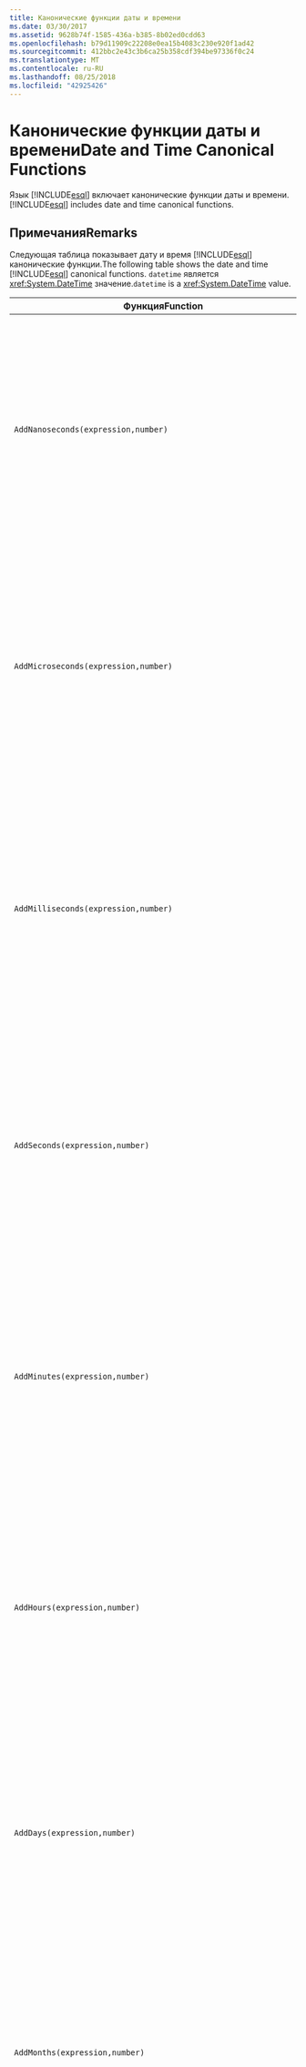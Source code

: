 ```yaml
---
title: Канонические функции даты и времени
ms.date: 03/30/2017
ms.assetid: 9628b74f-1585-436a-b385-8b02ed0cdd63
ms.openlocfilehash: b79d11909c22208e0ea15b4083c230e920f1ad42
ms.sourcegitcommit: 412bbc2e43c3b6ca25b358cdf394be97336f0c24
ms.translationtype: MT
ms.contentlocale: ru-RU
ms.lasthandoff: 08/25/2018
ms.locfileid: "42925426"
---
```

# <a name="date-and-time-canonical-functions"></a><span data-ttu-id="b2675-102">Канонические функции даты и времени</span><span class="sxs-lookup"><span data-stu-id="b2675-102">Date and Time Canonical Functions</span></span>
<span data-ttu-id="b2675-103">Язык [!INCLUDE[esql](../../../../../../includes/esql-md.md)] включает канонические функции даты и времени.</span><span class="sxs-lookup"><span data-stu-id="b2675-103">[!INCLUDE[esql](../../../../../../includes/esql-md.md)] includes date and time canonical functions.</span></span>  
  
## <a name="remarks"></a><span data-ttu-id="b2675-104">Примечания</span><span class="sxs-lookup"><span data-stu-id="b2675-104">Remarks</span></span>  
 <span data-ttu-id="b2675-105">Следующая таблица показывает дату и время [!INCLUDE[esql](../../../../../../includes/esql-md.md)] канонические функции.</span><span class="sxs-lookup"><span data-stu-id="b2675-105">The following table shows the date and time [!INCLUDE[esql](../../../../../../includes/esql-md.md)] canonical functions.</span></span> <span data-ttu-id="b2675-106">`datetime` является <xref:System.DateTime> значение.</span><span class="sxs-lookup"><span data-stu-id="b2675-106">`datetime` is a <xref:System.DateTime> value.</span></span>  
  
|<span data-ttu-id="b2675-107">Функция</span><span class="sxs-lookup"><span data-stu-id="b2675-107">Function</span></span>|<span data-ttu-id="b2675-108">Описание:</span><span class="sxs-lookup"><span data-stu-id="b2675-108">Description</span></span>|  
|--------------|-----------------|  
|`AddNanoseconds(expression,number)`|<span data-ttu-id="b2675-109">Добавляет указанное количество `number` наносекунд к значению `expression`.</span><span class="sxs-lookup"><span data-stu-id="b2675-109">Adds the specified `number` of nanoseconds to the `expression`.</span></span><br /><br /> <span data-ttu-id="b2675-110">**Аргументы**</span><span class="sxs-lookup"><span data-stu-id="b2675-110">**Arguments**</span></span><br /><br /> <span data-ttu-id="b2675-111">`expression`: `DateTime`, `DateTimeOffset` или `Time`.</span><span class="sxs-lookup"><span data-stu-id="b2675-111">`expression`: `DateTime`, `DateTimeOffset`, or `Time`.</span></span><br /><br /> <span data-ttu-id="b2675-112">`number`: `Int32`.</span><span class="sxs-lookup"><span data-stu-id="b2675-112">`number`: `Int32`.</span></span><br /><br /> <span data-ttu-id="b2675-113">**Возвращаемое значение**</span><span class="sxs-lookup"><span data-stu-id="b2675-113">**Return Value**</span></span><br /><br /> <span data-ttu-id="b2675-114">Тип параметра `expression`.</span><span class="sxs-lookup"><span data-stu-id="b2675-114">The type of `expression`.</span></span>|  
|`AddMicroseconds(expression,number)`|<span data-ttu-id="b2675-115">Добавляет указанное количество `number` микросекунд к значению `expression`.</span><span class="sxs-lookup"><span data-stu-id="b2675-115">Adds the specified `number` of microseconds to the `expression`.</span></span><br /><br /> <span data-ttu-id="b2675-116">**Аргументы**</span><span class="sxs-lookup"><span data-stu-id="b2675-116">**Arguments**</span></span><br /><br /> <span data-ttu-id="b2675-117">`expression`: `DateTime`, `DateTimeOffset` или `Time`.</span><span class="sxs-lookup"><span data-stu-id="b2675-117">`expression`: `DateTime`, `DateTimeOffset`, or `Time`.</span></span><br /><br /> <span data-ttu-id="b2675-118">`number`: `Int32`.</span><span class="sxs-lookup"><span data-stu-id="b2675-118">`number`: `Int32`.</span></span><br /><br /> <span data-ttu-id="b2675-119">**Возвращаемое значение**</span><span class="sxs-lookup"><span data-stu-id="b2675-119">**Return Value**</span></span><br /><br /> <span data-ttu-id="b2675-120">Тип параметра `expression`.</span><span class="sxs-lookup"><span data-stu-id="b2675-120">The type of `expression`.</span></span>|  
|`AddMilliseconds(expression,number)`|<span data-ttu-id="b2675-121">Добавляет указанное количество `number` миллисекунд к значению `expression`.</span><span class="sxs-lookup"><span data-stu-id="b2675-121">Adds the specified `number` of milliseconds to the `expression`.</span></span><br /><br /> <span data-ttu-id="b2675-122">**Аргументы**</span><span class="sxs-lookup"><span data-stu-id="b2675-122">**Arguments**</span></span><br /><br /> <span data-ttu-id="b2675-123">`expression`: `DateTime`, `DateTimeOffset` или `Time`.</span><span class="sxs-lookup"><span data-stu-id="b2675-123">`expression`: `DateTime`, `DateTimeOffset`, or `Time`.</span></span><br /><br /> <span data-ttu-id="b2675-124">`number`: `Int32`.</span><span class="sxs-lookup"><span data-stu-id="b2675-124">`number`: `Int32`.</span></span><br /><br /> <span data-ttu-id="b2675-125">**Возвращаемое значение**</span><span class="sxs-lookup"><span data-stu-id="b2675-125">**Return Value**</span></span><br /><br /> <span data-ttu-id="b2675-126">Тип параметра `expression`.</span><span class="sxs-lookup"><span data-stu-id="b2675-126">The type of `expression`.</span></span>|  
|`AddSeconds(expression,number)`|<span data-ttu-id="b2675-127">Добавляет указанное количество `number` секунд к значению `expression`.</span><span class="sxs-lookup"><span data-stu-id="b2675-127">Adds the specified `number` of seconds to the `expression`.</span></span><br /><br /> <span data-ttu-id="b2675-128">**Аргументы**</span><span class="sxs-lookup"><span data-stu-id="b2675-128">**Arguments**</span></span><br /><br /> <span data-ttu-id="b2675-129">`expression`: `DateTime`, `DateTimeOffset` или `Time`.</span><span class="sxs-lookup"><span data-stu-id="b2675-129">`expression`: `DateTime`, `DateTimeOffset`, or `Time`.</span></span><br /><br /> <span data-ttu-id="b2675-130">`number`: `Int32`.</span><span class="sxs-lookup"><span data-stu-id="b2675-130">`number`: `Int32`.</span></span><br /><br /> <span data-ttu-id="b2675-131">**Возвращаемое значение**</span><span class="sxs-lookup"><span data-stu-id="b2675-131">**Return Value**</span></span><br /><br /> <span data-ttu-id="b2675-132">Тип параметра `expression`.</span><span class="sxs-lookup"><span data-stu-id="b2675-132">The type of `expression`.</span></span>|  
|`AddMinutes(expression,number)`|<span data-ttu-id="b2675-133">Добавляет указанное количество `number` минут к значению `expression`.</span><span class="sxs-lookup"><span data-stu-id="b2675-133">Adds the specified `number` of minutes to the `expression`.</span></span><br /><br /> <span data-ttu-id="b2675-134">**Аргументы**</span><span class="sxs-lookup"><span data-stu-id="b2675-134">**Arguments**</span></span><br /><br /> <span data-ttu-id="b2675-135">`expression`: `DateTime`, `DateTimeOffset` или `Time`.</span><span class="sxs-lookup"><span data-stu-id="b2675-135">`expression`: `DateTime`, `DateTimeOffset`, or `Time`.</span></span><br /><br /> <span data-ttu-id="b2675-136">`number`: `Int32`.</span><span class="sxs-lookup"><span data-stu-id="b2675-136">`number`: `Int32`.</span></span><br /><br /> <span data-ttu-id="b2675-137">**Возвращаемое значение**</span><span class="sxs-lookup"><span data-stu-id="b2675-137">**Return Value**</span></span><br /><br /> <span data-ttu-id="b2675-138">Тип параметра `expression`.</span><span class="sxs-lookup"><span data-stu-id="b2675-138">The type of `expression`.</span></span>|  
|`AddHours(expression,number)`|<span data-ttu-id="b2675-139">Добавляет указанное количество `number` часов к значению `expression`.</span><span class="sxs-lookup"><span data-stu-id="b2675-139">Adds the specified `number` of hours to the `expression`.</span></span><br /><br /> <span data-ttu-id="b2675-140">**Аргументы**</span><span class="sxs-lookup"><span data-stu-id="b2675-140">**Arguments**</span></span><br /><br /> <span data-ttu-id="b2675-141">`expression`: `DateTime`, `DateTimeOffset` или `Time`.</span><span class="sxs-lookup"><span data-stu-id="b2675-141">`expression`: `DateTime`, `DateTimeOffset`, or `Time`.</span></span><br /><br /> <span data-ttu-id="b2675-142">`number`: `Int32`.</span><span class="sxs-lookup"><span data-stu-id="b2675-142">`number`: `Int32`.</span></span><br /><br /> <span data-ttu-id="b2675-143">**Возвращаемое значение**</span><span class="sxs-lookup"><span data-stu-id="b2675-143">**Return Value**</span></span><br /><br /> <span data-ttu-id="b2675-144">Тип параметра `expression`.</span><span class="sxs-lookup"><span data-stu-id="b2675-144">The type of `expression`.</span></span>|  
|`AddDays(expression,number)`|<span data-ttu-id="b2675-145">Добавляет указанное количество `number` дней к значению `expression`.</span><span class="sxs-lookup"><span data-stu-id="b2675-145">Adds the specified `number` of days to the `expression`.</span></span><br /><br /> <span data-ttu-id="b2675-146">**Аргументы**</span><span class="sxs-lookup"><span data-stu-id="b2675-146">**Arguments**</span></span><br /><br /> <span data-ttu-id="b2675-147">`expression`: `DateTime` или `DateTimeOffset`.</span><span class="sxs-lookup"><span data-stu-id="b2675-147">`expression`: `DateTime` or `DateTimeOffset`.</span></span><br /><br /> <span data-ttu-id="b2675-148">`number`: `Int32`.</span><span class="sxs-lookup"><span data-stu-id="b2675-148">`number`: `Int32`.</span></span><br /><br /> <span data-ttu-id="b2675-149">**Возвращаемое значение**</span><span class="sxs-lookup"><span data-stu-id="b2675-149">**Return Value**</span></span><br /><br /> <span data-ttu-id="b2675-150">Тип параметра `expression`.</span><span class="sxs-lookup"><span data-stu-id="b2675-150">The type of `expression`.</span></span>|  
|`AddMonths(expression,number)`|<span data-ttu-id="b2675-151">Добавляет указанное количество `number` месяцев к значению `expression`.</span><span class="sxs-lookup"><span data-stu-id="b2675-151">Adds the specified `number` of months to the `expression`.</span></span><br /><br /> <span data-ttu-id="b2675-152">**Аргументы**</span><span class="sxs-lookup"><span data-stu-id="b2675-152">**Arguments**</span></span><br /><br /> <span data-ttu-id="b2675-153">`expression`: `DateTime` или `DateTimeOffset`.</span><span class="sxs-lookup"><span data-stu-id="b2675-153">`expression`: `DateTime` or `DateTimeOffset`.</span></span><br /><br /> <span data-ttu-id="b2675-154">`number`: `Int32`.</span><span class="sxs-lookup"><span data-stu-id="b2675-154">`number`: `Int32`.</span></span><br /><br /> <span data-ttu-id="b2675-155">**Возвращаемое значение**</span><span class="sxs-lookup"><span data-stu-id="b2675-155">**Return Value**</span></span><br /><br /> <span data-ttu-id="b2675-156">Тип параметра `expression`.</span><span class="sxs-lookup"><span data-stu-id="b2675-156">The type of `expression`.</span></span>|  
|`AddYears(expression,number)`|<span data-ttu-id="b2675-157">Добавляет указанное количество `number` лет к значению `expression`.</span><span class="sxs-lookup"><span data-stu-id="b2675-157">Adds the specified `number` of years to the `expression`.</span></span><br /><br /> <span data-ttu-id="b2675-158">**Аргументы**</span><span class="sxs-lookup"><span data-stu-id="b2675-158">**Arguments**</span></span><br /><br /> <span data-ttu-id="b2675-159">`expression`: `DateTime` или `DateTimeOffset`.</span><span class="sxs-lookup"><span data-stu-id="b2675-159">`expression`: `DateTime` or `DateTimeOffset`.</span></span><br /><br /> <span data-ttu-id="b2675-160">`number`: `Int32`.</span><span class="sxs-lookup"><span data-stu-id="b2675-160">`number`: `Int32`.</span></span><br /><br /> <span data-ttu-id="b2675-161">**Возвращаемое значение**</span><span class="sxs-lookup"><span data-stu-id="b2675-161">**Return Value**</span></span><br /><br /> <span data-ttu-id="b2675-162">Тип параметра `expression`.</span><span class="sxs-lookup"><span data-stu-id="b2675-162">The type of `expression`.</span></span>|  
|`CreateDateTime(year,month,day,hour,minute,second)`|<span data-ttu-id="b2675-163">Возвращает текущие дату и время сервера в часовом поясе сервера в виде нового значения `DateTime`.</span><span class="sxs-lookup"><span data-stu-id="b2675-163">Returns a new `DateTime` value as the current date and time of the server in the server's time zone.</span></span><br /><br /> <span data-ttu-id="b2675-164">**Аргументы**</span><span class="sxs-lookup"><span data-stu-id="b2675-164">**Arguments**</span></span><br /><br /> <span data-ttu-id="b2675-165">`year`, `month`, `day`, `hour`, `minute`, `Int16` и `Int32`.</span><span class="sxs-lookup"><span data-stu-id="b2675-165">`year`, `month`, `day`, `hour`, `minute`: `Int16` and `Int32`.</span></span><br /><br /> <span data-ttu-id="b2675-166">`second`: `Double`.</span><span class="sxs-lookup"><span data-stu-id="b2675-166">`second`: `Double`.</span></span><br /><br /> <span data-ttu-id="b2675-167">**Возвращаемое значение**</span><span class="sxs-lookup"><span data-stu-id="b2675-167">**Return Value**</span></span><br /><br /> <span data-ttu-id="b2675-168">Объект `DateTime`.</span><span class="sxs-lookup"><span data-stu-id="b2675-168">A `DateTime`.</span></span>|  
|`CreateDateTimeOffset(year,month,day,hour,minute,second,tzoffset)`|<span data-ttu-id="b2675-169">Возвращает текущие дату и время сервера относительно времени в формате UTC в виде нового значения `DateTimeOffset`.</span><span class="sxs-lookup"><span data-stu-id="b2675-169">Returns a new `DateTimeOffset` value as the current date and time of the server relative to the Coordinated Universal Time (UTC).</span></span><br /><br /> <span data-ttu-id="b2675-170">**Аргументы**</span><span class="sxs-lookup"><span data-stu-id="b2675-170">**Arguments**</span></span><br /><br /> <span data-ttu-id="b2675-171">`year`, `month`, `day`, `hour`, `minute`, `tzoffset`: `Int32`.</span><span class="sxs-lookup"><span data-stu-id="b2675-171">`year`, `month`, `day`, `hour`, `minute`, `tzoffset`: `Int32`.</span></span><br /><br /> <span data-ttu-id="b2675-172">`second`: `Double`.</span><span class="sxs-lookup"><span data-stu-id="b2675-172">`second`: `Double`.</span></span><br /><br /> <span data-ttu-id="b2675-173">**Возвращаемое значение**</span><span class="sxs-lookup"><span data-stu-id="b2675-173">**Return Value**</span></span><br /><br /> <span data-ttu-id="b2675-174">Объект `DateTimeOffset`.</span><span class="sxs-lookup"><span data-stu-id="b2675-174">A `DateTimeOffset`.</span></span>|  
|`CreateTime(hour,minute,second)`|<span data-ttu-id="b2675-175">Возвращает текущее время в виде нового значения `Time`.</span><span class="sxs-lookup"><span data-stu-id="b2675-175">Returns a new `Time` value as the current time.</span></span><br /><br /> <span data-ttu-id="b2675-176">**Аргументы**</span><span class="sxs-lookup"><span data-stu-id="b2675-176">**Arguments**</span></span><br /><br /> <span data-ttu-id="b2675-177">`hour`, `minute` и `Int32`.</span><span class="sxs-lookup"><span data-stu-id="b2675-177">`hour` and `minute`: `Int32`.</span></span><br /><br /> <span data-ttu-id="b2675-178">`second`: `Double`.</span><span class="sxs-lookup"><span data-stu-id="b2675-178">`second`: `Double`.</span></span><br /><br /> <span data-ttu-id="b2675-179">**Возвращаемое значение**</span><span class="sxs-lookup"><span data-stu-id="b2675-179">**Return Value**</span></span><br /><br /> <span data-ttu-id="b2675-180">Объект `Time`.</span><span class="sxs-lookup"><span data-stu-id="b2675-180">A `Time`.</span></span>|  
|`CurrentDateTime()`|<span data-ttu-id="b2675-181">Возвращает текущую дату и время сервера в часовом поясе сервера как значение типа `DateTime`.</span><span class="sxs-lookup"><span data-stu-id="b2675-181">Returns a `DateTime` value as the current date and time of the server in the server's time zone.</span></span><br /><br /> <span data-ttu-id="b2675-182">**Возвращаемое значение**</span><span class="sxs-lookup"><span data-stu-id="b2675-182">**Return Value**</span></span><br /><br /> <span data-ttu-id="b2675-183">Объект `DateTime`.</span><span class="sxs-lookup"><span data-stu-id="b2675-183">A `DateTime`.</span></span>|  
|`CurrentDateTimeOffset()`|<span data-ttu-id="b2675-184">Возвращает текущие дату, время и смещение в виде значения `DateTimeOffset`.</span><span class="sxs-lookup"><span data-stu-id="b2675-184">Returns the current date, time and offset as a `DateTimeOffset`.</span></span><br /><br /> <span data-ttu-id="b2675-185">**Возвращаемое значение**</span><span class="sxs-lookup"><span data-stu-id="b2675-185">**Return Value**</span></span><br /><br /> <span data-ttu-id="b2675-186">Объект `DateTimeOffset`.</span><span class="sxs-lookup"><span data-stu-id="b2675-186">A `DateTimeOffset`.</span></span>|  
|`CurrentUtcDateTime()`|<span data-ttu-id="b2675-187">Возвращает текущие дату и время сервера по Гринвичу в виде значения типа <xref:System.DateTime>.</span><span class="sxs-lookup"><span data-stu-id="b2675-187">Returns a <xref:System.DateTime> value as the current date and time of the server in the UTS time zone.</span></span><br /><br /> <span data-ttu-id="b2675-188">**Возвращаемое значение**</span><span class="sxs-lookup"><span data-stu-id="b2675-188">**Return Value**</span></span><br /><br /> <span data-ttu-id="b2675-189">Объект `DateTime`.</span><span class="sxs-lookup"><span data-stu-id="b2675-189">A `DateTime`.</span></span>|  
|`Day(expression)`|<span data-ttu-id="b2675-190">Возвращает относящуюся к числу месяца часть значения `expression` в качестве значения типа `Int32` от 1 до 31.</span><span class="sxs-lookup"><span data-stu-id="b2675-190">Returns the day portion of `expression` as an `Int32` between 1 and 31.</span></span><br /><br /> <span data-ttu-id="b2675-191">**Аргументы**</span><span class="sxs-lookup"><span data-stu-id="b2675-191">**Arguments**</span></span><br /><br /> <span data-ttu-id="b2675-192">Значение типа `DateTime` и `DateTimeOffset`.</span><span class="sxs-lookup"><span data-stu-id="b2675-192">A `DateTime` and `DateTimeOffset`.</span></span><br /><br /> <span data-ttu-id="b2675-193">**Возвращаемое значение**</span><span class="sxs-lookup"><span data-stu-id="b2675-193">**Return Value**</span></span><br /><br /> <span data-ttu-id="b2675-194">Объект `Int32`.</span><span class="sxs-lookup"><span data-stu-id="b2675-194">An `Int32`.</span></span><br /><br /> <span data-ttu-id="b2675-195">**Пример**</span><span class="sxs-lookup"><span data-stu-id="b2675-195">**Example**</span></span><br /><br /> `-- The following example returns 12.`<br /><br /> `Day(cast('03/12/1998' as DateTime))`|  
|`DayOfYear(expression)`|<span data-ttu-id="b2675-196">Возвращает относящуюся к дню года часть значения `expression` в виде значения типа `Int32` от 1 до 366, где значение 366 возвращается для последнего дня високосного года.</span><span class="sxs-lookup"><span data-stu-id="b2675-196">Returns the day portion of `expression` as an `Int32` between 1 and 366, where 366 is returned for the last day of a leap year.</span></span><br /><br /> <span data-ttu-id="b2675-197">**Аргументы**</span><span class="sxs-lookup"><span data-stu-id="b2675-197">**Arguments**</span></span><br /><br /> <span data-ttu-id="b2675-198">`DateTime` или `DateTimeOffset`.</span><span class="sxs-lookup"><span data-stu-id="b2675-198">A `DateTime` or `DateTimeOffset`.</span></span><br /><br /> <span data-ttu-id="b2675-199">**Возвращаемое значение**</span><span class="sxs-lookup"><span data-stu-id="b2675-199">**Return Value**</span></span><br /><br /> <span data-ttu-id="b2675-200">Объект `Int32`.</span><span class="sxs-lookup"><span data-stu-id="b2675-200">An `Int32`.</span></span>|  
|`DiffNanoseconds(startExpression,endExpression)`|<span data-ttu-id="b2675-201">Возвращает разность между `startExpression` и `endExpression` в наносекундах.</span><span class="sxs-lookup"><span data-stu-id="b2675-201">Returns the difference, in nanoseconds, between `startExpression` and `endExpression`.</span></span><br /><br /> <span data-ttu-id="b2675-202">**Аргументы**</span><span class="sxs-lookup"><span data-stu-id="b2675-202">**Arguments**</span></span><br /><br /> <span data-ttu-id="b2675-203">`startExpression`, `endExpression`, `DateTime`, `DateTimeOffset` или `Time`</span><span class="sxs-lookup"><span data-stu-id="b2675-203">`startExpression`, `endExpression`: `DateTime`, `DateTimeOffset`, or `Time`.</span></span> <span data-ttu-id="b2675-204">**Примечание:** `startExpression` и `endExpression` должен быть того же типа.  </span><span class="sxs-lookup"><span data-stu-id="b2675-204">**Note:**  `startExpression` and `endExpression` must be of the same type.</span></span> <br /><br /> <span data-ttu-id="b2675-205">**Возвращаемое значение**</span><span class="sxs-lookup"><span data-stu-id="b2675-205">**Return Value**</span></span><br /><br /> <span data-ttu-id="b2675-206">Объект `Int32`.</span><span class="sxs-lookup"><span data-stu-id="b2675-206">An `Int32`.</span></span>|  
|`DiffMilliseconds(startExpression,endExpression)`|<span data-ttu-id="b2675-207">Возвращает разность между `startExpression` и `endExpression` в миллисекундах.</span><span class="sxs-lookup"><span data-stu-id="b2675-207">Returns the difference, in milliseconds, between `startExpression` and `endExpression`.</span></span><br /><br /> <span data-ttu-id="b2675-208">**Аргументы**</span><span class="sxs-lookup"><span data-stu-id="b2675-208">**Arguments**</span></span><br /><br /> <span data-ttu-id="b2675-209">`startExpression`, `endExpression`, `DateTime`, `DateTimeOffset` или `Time`</span><span class="sxs-lookup"><span data-stu-id="b2675-209">`startExpression`, `endExpression`: `DateTime`, `DateTimeOffset`, or `Time`.</span></span> <span data-ttu-id="b2675-210">**Примечание:** `startExpression` и `endExpression` должен быть того же типа.  </span><span class="sxs-lookup"><span data-stu-id="b2675-210">**Note:**  `startExpression` and `endExpression` must be of the same type.</span></span> <br /><br /> <span data-ttu-id="b2675-211">**Возвращаемое значение**</span><span class="sxs-lookup"><span data-stu-id="b2675-211">**Return Value**</span></span><br /><br /> <span data-ttu-id="b2675-212">Объект `Int32`.</span><span class="sxs-lookup"><span data-stu-id="b2675-212">An `Int32`.</span></span>|  
|`DiffMicroseconds(startExpression,endExpression)`|<span data-ttu-id="b2675-213">Возвращает разность между `startExpression` и `endExpression` в микросекундах.</span><span class="sxs-lookup"><span data-stu-id="b2675-213">Returns the difference, in microseconds, between `startExpression` and `endExpression`.</span></span><br /><br /> <span data-ttu-id="b2675-214">**Аргументы**</span><span class="sxs-lookup"><span data-stu-id="b2675-214">**Arguments**</span></span><br /><br /> <span data-ttu-id="b2675-215">`startExpression`, `endExpression`, `DateTime`, `DateTimeOffset` или `Time`</span><span class="sxs-lookup"><span data-stu-id="b2675-215">`startExpression`, `endExpression`: `DateTime`, `DateTimeOffset`, or `Time`.</span></span> <span data-ttu-id="b2675-216">**Примечание:** `startExpression` и `endExpression` должен быть того же типа.  </span><span class="sxs-lookup"><span data-stu-id="b2675-216">**Note:**  `startExpression` and `endExpression` must be of the same type.</span></span> <br /><br /> <span data-ttu-id="b2675-217">**Возвращаемое значение**</span><span class="sxs-lookup"><span data-stu-id="b2675-217">**Return Value**</span></span><br /><br /> <span data-ttu-id="b2675-218">Объект `Int32`.</span><span class="sxs-lookup"><span data-stu-id="b2675-218">An `Int32`.</span></span>|  
|`DiffSeconds(startExpression,endExpression)`|<span data-ttu-id="b2675-219">Возвращает разность между `startExpression` и `endExpression` в секундах.</span><span class="sxs-lookup"><span data-stu-id="b2675-219">Returns the difference, in seconds, between `startExpression` and `endExpression`.</span></span><br /><br /> <span data-ttu-id="b2675-220">**Аргументы**</span><span class="sxs-lookup"><span data-stu-id="b2675-220">**Arguments**</span></span><br /><br /> <span data-ttu-id="b2675-221">`startExpression`, `endExpression`, `DateTime`, `DateTimeOffset` или `Time`</span><span class="sxs-lookup"><span data-stu-id="b2675-221">`startExpression`, `endExpression`: `DateTime`, `DateTimeOffset`, or `Time`.</span></span> <span data-ttu-id="b2675-222">**Примечание:** `startExpression` и `endExpression` должен быть того же типа.  </span><span class="sxs-lookup"><span data-stu-id="b2675-222">**Note:**  `startExpression` and `endExpression` must be of the same type.</span></span> <br /><br /> <span data-ttu-id="b2675-223">**Возвращаемое значение**</span><span class="sxs-lookup"><span data-stu-id="b2675-223">**Return Value**</span></span><br /><br /> <span data-ttu-id="b2675-224">Объект `Int32`.</span><span class="sxs-lookup"><span data-stu-id="b2675-224">An `Int32`.</span></span>|  
|`DiffMinutes(startExpression,endExpression)`|<span data-ttu-id="b2675-225">Возвращает разность между `startExpression` и `endExpression` в минутах.</span><span class="sxs-lookup"><span data-stu-id="b2675-225">Returns the difference, in minutes, between `startExpression` and `endExpression`.</span></span><br /><br /> <span data-ttu-id="b2675-226">**Аргументы**</span><span class="sxs-lookup"><span data-stu-id="b2675-226">**Arguments**</span></span><br /><br /> <span data-ttu-id="b2675-227">`startExpression`, `endExpression`, `DateTime`, `DateTimeOffset` или `Time`</span><span class="sxs-lookup"><span data-stu-id="b2675-227">`startExpression`, `endExpression`: `DateTime`, `DateTimeOffset`, or `Time`.</span></span> <span data-ttu-id="b2675-228">**Примечание:** `startExpression` и `endExpression` должен быть того же типа.  </span><span class="sxs-lookup"><span data-stu-id="b2675-228">**Note:**  `startExpression` and `endExpression` must be of the same type.</span></span> <br /><br /> <span data-ttu-id="b2675-229">**Возвращаемое значение**</span><span class="sxs-lookup"><span data-stu-id="b2675-229">**Return Value**</span></span><br /><br /> <span data-ttu-id="b2675-230">Объект `Int32`.</span><span class="sxs-lookup"><span data-stu-id="b2675-230">An `Int32`.</span></span>|  
|`DiffHours(startExpression,endExpression)`|<span data-ttu-id="b2675-231">Возвращает разность между `startExpression` и `endExpression` в часах.</span><span class="sxs-lookup"><span data-stu-id="b2675-231">Returns the difference, in hours, between `startExpression` and `endExpression`.</span></span><br /><br /> <span data-ttu-id="b2675-232">**Аргументы**</span><span class="sxs-lookup"><span data-stu-id="b2675-232">**Arguments**</span></span><br /><br /> <span data-ttu-id="b2675-233">`startExpression`, `endExpression`, `DateTime`, `DateTimeOffset` или `Time`</span><span class="sxs-lookup"><span data-stu-id="b2675-233">`startExpression`, `endExpression`: `DateTime`, `DateTimeOffset`, or `Time`.</span></span> <span data-ttu-id="b2675-234">**Примечание:** `startExpression` и `endExpression` должен быть того же типа.  </span><span class="sxs-lookup"><span data-stu-id="b2675-234">**Note:**  `startExpression` and `endExpression` must be of the same type.</span></span> <br /><br /> <span data-ttu-id="b2675-235">**Возвращаемое значение**</span><span class="sxs-lookup"><span data-stu-id="b2675-235">**Return Value**</span></span><br /><br /> <span data-ttu-id="b2675-236">Объект `Int32`.</span><span class="sxs-lookup"><span data-stu-id="b2675-236">An `Int32`.</span></span>|  
|`DiffDays(startExpression,endExpression)`|<span data-ttu-id="b2675-237">Возвращает разность между `startExpression` и `endExpression` в днях.</span><span class="sxs-lookup"><span data-stu-id="b2675-237">Returns the difference, in days, between `startExpression` and `endExpression`.</span></span><br /><br /> <span data-ttu-id="b2675-238">**Аргументы**</span><span class="sxs-lookup"><span data-stu-id="b2675-238">**Arguments**</span></span><br /><br /> <span data-ttu-id="b2675-239">`startExpression`, `endExpression`: `DateTime` или `DateTimeOffset`.</span><span class="sxs-lookup"><span data-stu-id="b2675-239">`startExpression`, `endExpression`: `DateTime` or `DateTimeOffset`.</span></span> <span data-ttu-id="b2675-240">**Примечание:** `startExpression` и `endExpression` должен быть того же типа.  </span><span class="sxs-lookup"><span data-stu-id="b2675-240">**Note:**  `startExpression` and `endExpression` must be of the same type.</span></span> <br /><br /> <span data-ttu-id="b2675-241">**Возвращаемое значение**</span><span class="sxs-lookup"><span data-stu-id="b2675-241">**Return Value**</span></span><br /><br /> <span data-ttu-id="b2675-242">Объект `Int32`.</span><span class="sxs-lookup"><span data-stu-id="b2675-242">An `Int32`.</span></span>|  
|`DiffMonths(startExpression,endExpression)`|<span data-ttu-id="b2675-243">Возвращает разность между `startExpression` и `endExpression` в месяцах.</span><span class="sxs-lookup"><span data-stu-id="b2675-243">Returns the difference, in months, between `startExpression` and `endExpression`.</span></span><br /><br /> <span data-ttu-id="b2675-244">**Аргументы**</span><span class="sxs-lookup"><span data-stu-id="b2675-244">**Arguments**</span></span><br /><br /> <span data-ttu-id="b2675-245">`startExpression`, `endExpression`: `DateTime` или `DateTimeOffset`.</span><span class="sxs-lookup"><span data-stu-id="b2675-245">`startExpression`, `endExpression`: `DateTime` or `DateTimeOffset`.</span></span> <span data-ttu-id="b2675-246">**Примечание:** `startExpression` и `endExpression` должен быть того же типа.  </span><span class="sxs-lookup"><span data-stu-id="b2675-246">**Note:**  `startExpression` and `endExpression` must be of the same type.</span></span> <br /><br /> <span data-ttu-id="b2675-247">**Возвращаемое значение**</span><span class="sxs-lookup"><span data-stu-id="b2675-247">**Return Value**</span></span><br /><br /> <span data-ttu-id="b2675-248">Объект `Int32`.</span><span class="sxs-lookup"><span data-stu-id="b2675-248">An `Int32`.</span></span>|  
|`DiffYears(startExpression,endExpression)`|<span data-ttu-id="b2675-249">Возвращает разность между `startExpression` и `endExpression` в годах.</span><span class="sxs-lookup"><span data-stu-id="b2675-249">Returns the difference, in years, between `startExpression` and `endExpression`.</span></span><br /><br /> <span data-ttu-id="b2675-250">**Аргументы**</span><span class="sxs-lookup"><span data-stu-id="b2675-250">**Arguments**</span></span><br /><br /> <span data-ttu-id="b2675-251">`startExpression`, `endExpression`: `DateTime` или `DateTimeOffset`.</span><span class="sxs-lookup"><span data-stu-id="b2675-251">`startExpression`, `endExpression`: `DateTime` or `DateTimeOffset`.</span></span> <span data-ttu-id="b2675-252">**Примечание:** `startExpression` и `endExpression` должен быть того же типа.  </span><span class="sxs-lookup"><span data-stu-id="b2675-252">**Note:**  `startExpression` and `endExpression` must be of the same type.</span></span> <br /><br /> <span data-ttu-id="b2675-253">**Возвращаемое значение**</span><span class="sxs-lookup"><span data-stu-id="b2675-253">**Return Value**</span></span><br /><br /> <span data-ttu-id="b2675-254">Объект `Int32`.</span><span class="sxs-lookup"><span data-stu-id="b2675-254">An `Int32`.</span></span>|  
|`GetTotalOffsetMinutes(datetimeoffset)`|<span data-ttu-id="b2675-255">Возвращает число минут, на которые `datetimeoffset` смещено относительно времени по Гринвичу (GMT).</span><span class="sxs-lookup"><span data-stu-id="b2675-255">Returns the number of minutes that the `datetimeoffset` is offset from GMT.</span></span> <span data-ttu-id="b2675-256">Обычно это значение находится в диапазоне от +780 до -780 (плюс-минус 13 ч).</span><span class="sxs-lookup"><span data-stu-id="b2675-256">This is generally between +780 and -780 (+ or - 13 hrs).</span></span> <span data-ttu-id="b2675-257">**Примечание:** эта функция поддерживается в SQL Server 2008 только.</span><span class="sxs-lookup"><span data-stu-id="b2675-257">**Note:**  This function is supported in SQL Server 2008 only.</span></span> <br /><br /> <span data-ttu-id="b2675-258">**Аргументы**</span><span class="sxs-lookup"><span data-stu-id="b2675-258">**Arguments**</span></span><br /><br /> <span data-ttu-id="b2675-259">Объект `DateTimeOffset`.</span><span class="sxs-lookup"><span data-stu-id="b2675-259">A `DateTimeOffset`.</span></span><br /><br /> <span data-ttu-id="b2675-260">**Возвращаемое значение**</span><span class="sxs-lookup"><span data-stu-id="b2675-260">**Return Value**</span></span><br /><br /> <span data-ttu-id="b2675-261">Объект `Int32`.</span><span class="sxs-lookup"><span data-stu-id="b2675-261">An `Int32`.</span></span>|  
|`Hour(expression)`|<span data-ttu-id="b2675-262">Возвращает для `expression` значение часа типа `Int32` от 0 до 23.</span><span class="sxs-lookup"><span data-stu-id="b2675-262">Returns the hour portion of `expression` as an `Int32` between 0 and 23.</span></span><br /><br /> <span data-ttu-id="b2675-263">**Аргументы**</span><span class="sxs-lookup"><span data-stu-id="b2675-263">**Arguments**</span></span><br /><br /> <span data-ttu-id="b2675-264">Значение типа `DateTime, Time` и `DateTimeOffset`.</span><span class="sxs-lookup"><span data-stu-id="b2675-264">A `DateTime, Time` and `DateTimeOffset`.</span></span><br /><br /> <span data-ttu-id="b2675-265">**Пример**</span><span class="sxs-lookup"><span data-stu-id="b2675-265">**Example**</span></span><br /><br /> `-- The following example returns 22.`<br /><br /> `Hour(cast('22:35:5' as DateTime))`|  
|`Millisecond(expression)`|<span data-ttu-id="b2675-266">Возвращает для `expression` значение миллисекунд типа `Int32` от 0 до 999.</span><span class="sxs-lookup"><span data-stu-id="b2675-266">Returns the milliseconds portion of `expression` as an `Int32` between 0 and 999.</span></span><br /><br /> <span data-ttu-id="b2675-267">**Аргументы**</span><span class="sxs-lookup"><span data-stu-id="b2675-267">**Arguments**</span></span><br /><br /> <span data-ttu-id="b2675-268">Значение типа `DateTime, Time` и `DateTimeOffset`.</span><span class="sxs-lookup"><span data-stu-id="b2675-268">A `DateTime, Time` and `DateTimeOffset`.</span></span><br /><br /> <span data-ttu-id="b2675-269">**Возвращаемое значение**</span><span class="sxs-lookup"><span data-stu-id="b2675-269">**Return Value**</span></span><br /><br /> <span data-ttu-id="b2675-270">Объект `Int32`.</span><span class="sxs-lookup"><span data-stu-id="b2675-270">An `Int32`.</span></span>|  
|`Minute(expression)`|<span data-ttu-id="b2675-271">Возвращает для `expression` значение минут типа `Int32` от 0 до 59.</span><span class="sxs-lookup"><span data-stu-id="b2675-271">Returns the minute portion of `expression` as an `Int32` between 0 and 59.</span></span><br /><br /> <span data-ttu-id="b2675-272">**Аргументы**</span><span class="sxs-lookup"><span data-stu-id="b2675-272">**Arguments**</span></span><br /><br /> <span data-ttu-id="b2675-273">`DateTime, Time` или `DateTimeOffset`.</span><span class="sxs-lookup"><span data-stu-id="b2675-273">A `DateTime, Time` or `DateTimeOffset`.</span></span><br /><br /> <span data-ttu-id="b2675-274">**Возвращаемое значение**</span><span class="sxs-lookup"><span data-stu-id="b2675-274">**Return Value**</span></span><br /><br /> <span data-ttu-id="b2675-275">Объект `Int32`.</span><span class="sxs-lookup"><span data-stu-id="b2675-275">An `Int32`.</span></span><br /><br /> <span data-ttu-id="b2675-276">**Пример**</span><span class="sxs-lookup"><span data-stu-id="b2675-276">**Example**</span></span><br /><br /> `-- The following example returns 35`<br /><br /> `Minute(cast('22:35:5' as DateTime))`|  
|`Month(expression)`|<span data-ttu-id="b2675-277">Возвращает для `expression` значение месяца типа `Int32` от 1 до 12.</span><span class="sxs-lookup"><span data-stu-id="b2675-277">Returns the month portion of `expression` as an `Int32` between 1 and 12.</span></span><br /><br /> <span data-ttu-id="b2675-278">**Аргументы**</span><span class="sxs-lookup"><span data-stu-id="b2675-278">**Arguments**</span></span><br /><br /> <span data-ttu-id="b2675-279">`DateTime` или `DateTimeOffset`.</span><span class="sxs-lookup"><span data-stu-id="b2675-279">A `DateTime` or `DateTimeOffset`.</span></span><br /><br /> <span data-ttu-id="b2675-280">**Возвращаемое значение**</span><span class="sxs-lookup"><span data-stu-id="b2675-280">**Return Value**</span></span><br /><br /> <span data-ttu-id="b2675-281">Объект `Int32`.</span><span class="sxs-lookup"><span data-stu-id="b2675-281">An `Int32`.</span></span><br /><br /> <span data-ttu-id="b2675-282">**Пример**</span><span class="sxs-lookup"><span data-stu-id="b2675-282">**Example**</span></span><br /><br /> `-- The following example returns 3.`<br /><br /> `Month(cast('03/12/1998' as DateTime))`|  
|`Second(expression)`|<span data-ttu-id="b2675-283">Возвращает для `expression` значение секунд типа `Int32` от 0 до 59.</span><span class="sxs-lookup"><span data-stu-id="b2675-283">Returns the seconds portion of `expression` as an `Int32` between 0 and 59.</span></span><br /><br /> <span data-ttu-id="b2675-284">**Аргументы**</span><span class="sxs-lookup"><span data-stu-id="b2675-284">**Arguments**</span></span><br /><br /> <span data-ttu-id="b2675-285">Значение типа `DateTime, Time` и `DateTimeOffset`.</span><span class="sxs-lookup"><span data-stu-id="b2675-285">A `DateTime, Time` and `DateTimeOffset`.</span></span><br /><br /> <span data-ttu-id="b2675-286">**Возвращаемое значение**</span><span class="sxs-lookup"><span data-stu-id="b2675-286">**Return Value**</span></span><br /><br /> <span data-ttu-id="b2675-287">Объект `Int32`.</span><span class="sxs-lookup"><span data-stu-id="b2675-287">An `Int32`.</span></span><br /><br /> <span data-ttu-id="b2675-288">**Пример**</span><span class="sxs-lookup"><span data-stu-id="b2675-288">**Example**</span></span><br /><br /> `-- The following example returns 5`<br /><br /> `Second(cast('22:35:5' as DateTime))`|  
|`TruncateTime(expression)`|<span data-ttu-id="b2675-289">Возвращает значение `expression` с усеченным значением времени.</span><span class="sxs-lookup"><span data-stu-id="b2675-289">Returns the `expression`, with the time values truncated.</span></span><br /><br /> <span data-ttu-id="b2675-290">**Аргументы**</span><span class="sxs-lookup"><span data-stu-id="b2675-290">**Arguments**</span></span><br /><br /> <span data-ttu-id="b2675-291">`DateTime` или `DateTimeOffset`.</span><span class="sxs-lookup"><span data-stu-id="b2675-291">A `DateTime` or `DateTimeOffset`.</span></span><br /><br /> <span data-ttu-id="b2675-292">**Возвращаемое значение**</span><span class="sxs-lookup"><span data-stu-id="b2675-292">**Return Value**</span></span><br /><br /> <span data-ttu-id="b2675-293">Тип параметра `expression`.</span><span class="sxs-lookup"><span data-stu-id="b2675-293">The type of `expression`.</span></span>|  
|`Year(expression)`|<span data-ttu-id="b2675-294">Возвращает для `expression` значение года типа `Int32` `YYYY`.</span><span class="sxs-lookup"><span data-stu-id="b2675-294">Returns the year portion of `expression` as an `Int32` `YYYY`.</span></span><br /><br /> <span data-ttu-id="b2675-295">**Аргументы**</span><span class="sxs-lookup"><span data-stu-id="b2675-295">**Arguments**</span></span><br /><br /> <span data-ttu-id="b2675-296">Значение типа `DateTime` и `DateTimeOffset`.</span><span class="sxs-lookup"><span data-stu-id="b2675-296">A `DateTime` and `DateTimeOffset`.</span></span><br /><br /> <span data-ttu-id="b2675-297">**Возвращаемое значение**</span><span class="sxs-lookup"><span data-stu-id="b2675-297">**Return Value**</span></span><br /><br /> <span data-ttu-id="b2675-298">Объект `Int32`.</span><span class="sxs-lookup"><span data-stu-id="b2675-298">An `Int32`.</span></span><br /><br /> <span data-ttu-id="b2675-299">**Пример**</span><span class="sxs-lookup"><span data-stu-id="b2675-299">**Example**</span></span><br /><br /> `-- The following example returns 1998.`<br /><br /> `Year(cast('03/12/1998' as DateTime))`|  
  
 <span data-ttu-id="b2675-300">Эти функции возвращают `null` при получении на входе `null`.</span><span class="sxs-lookup"><span data-stu-id="b2675-300">These functions will return `null` if given `null` input.</span></span>  
  
 <span data-ttu-id="b2675-301">Эквивалентную функциональность предоставляет управляемый поставщик клиента Microsoft SQL.</span><span class="sxs-lookup"><span data-stu-id="b2675-301">Equivalent functionality is available in the Microsoft SQL Client Managed Provider.</span></span> <span data-ttu-id="b2675-302">Дополнительные сведения см. в разделе [функции SqlClient для Entity Framework](../../../../../../docs/framework/data/adonet/ef/sqlclient-for-ef-functions.md).</span><span class="sxs-lookup"><span data-stu-id="b2675-302">For more information, see [SqlClient for Entity Framework Functions](../../../../../../docs/framework/data/adonet/ef/sqlclient-for-ef-functions.md).</span></span>  
  
## <a name="see-also"></a><span data-ttu-id="b2675-303">См. также</span><span class="sxs-lookup"><span data-stu-id="b2675-303">See Also</span></span>  
 [<span data-ttu-id="b2675-304">Канонические функции</span><span class="sxs-lookup"><span data-stu-id="b2675-304">Canonical Functions</span></span>](../../../../../../docs/framework/data/adonet/ef/language-reference/canonical-functions.md)

